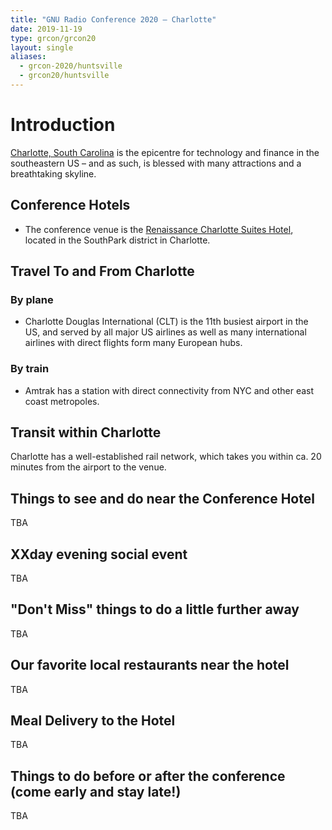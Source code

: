 ```yaml
---
title: "GNU Radio Conference 2020 – Charlotte"
date: 2019-11-19
type: grcon/grcon20
layout: single
aliases:
  - grcon-2020/huntsville
  - grcon20/huntsville
---
```


# Introduction

[Charlotte, South Carolina](https://www.charlottesgotalot.com/) is the epicentre for technology and finance in the southeastern US – and as such, is blessed with many attractions and a breathtaking skyline.

## Conference Hotels

* The conference venue is the [Renaissance Charlotte Suites Hotel](https://www.marriott.com/hotels/travel/cltbr-renaissance-charlotte-suites-hotel/), located in the SouthPark district in Charlotte.

## Travel To and From Charlotte

### By plane

* Charlotte Douglas International (CLT) is the 11th busiest airport in the US, and served  by all major US airlines as well as many international airlines with direct flights form many European hubs. 

### By train

* Amtrak has a station with direct connectivity from NYC and other east coast metropoles.

## Transit within Charlotte

Charlotte has a well-established rail network, which takes you within ca. 20 minutes from the airport to the venue.

## Things to see and do near the Conference Hotel

TBA

## XXday evening social event

TBA

## "Don't Miss" things to do a little further away

TBA

## Our favorite local restaurants near the hotel

TBA

## Meal Delivery to the Hotel

TBA

## Things to do before or after the conference (come early and stay late!)

TBA
